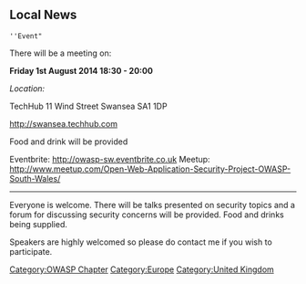 ## Local News

`''Event"`

There will be a meeting on:

**Friday 1st August 2014 18:30 - 20:00**

*Location:*

TechHub 11 Wind Street Swansea SA1 1DP

<http://swansea.techhub.com>

Food and drink will be provided

Eventbrite: <http://owasp-sw.eventbrite.co.uk> Meetup:
<http://www.meetup.com/Open-Web-Application-Security-Project-OWASP-South-Wales/>

-----

Everyone is welcome. There will be talks presented on security topics
and a forum for discussing security concerns will be provided. Food and
drinks being supplied.

Speakers are highly welcomed so please do contact me if you wish to
participate.

[Category:OWASP Chapter](Category:OWASP_Chapter "wikilink")
[Category:Europe](Category:Europe "wikilink") [Category:United
Kingdom](Category:United_Kingdom "wikilink")
